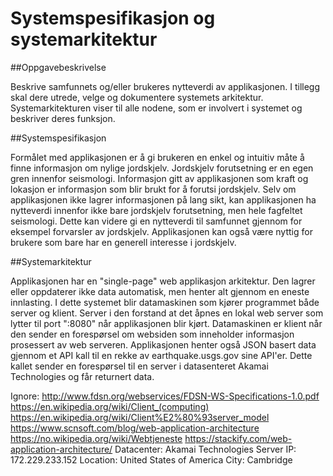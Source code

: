 # Systemspesifikasjon og systemarkitektur

##Oppgavebeskrivelse

 Beskrive samfunnets og/eller brukeres nytteverdi av applikasjonen. I tillegg skal dere utrede, velge og dokumentere systemets arkitektur.  Systemarkitekturen viser til alle nodene, som er involvert i systemet og beskriver deres funksjon.  


##Systemspesifikasjon

Formålet med applikasjonen er å gi brukeren en enkel og intuitiv måte å finne informasjon om nylige jordskjelv. Jordskjelv forutsetning er en egen gren innenfor seismologi. Informasjon gitt av applikasjonen som kraft og lokasjon er informasjon som blir brukt for å forutsi jordskjelv. Selv om applikasjonen ikke lagrer informasjonen på lang sikt, kan applikasjonen ha nytteverdi innenfor ikke bare jordskjelv forutsetning, men hele fagfeltet seismologi. Dette kan videre gi en nytteverdi til samfunnet gjennom for eksempel forvarsler av jordskjelv. Applikasjonen kan også være nyttig for brukere som bare har en generell interesse i jordskjelv.


##Systemarkitektur

Applikasjonen har en "single-page" web applikasjon arkitektur. Den lagrer eller oppdaterer ikke data automatisk, men henter alt gjennom en eneste innlasting. I dette systemet blir datamaskinen som kjører programmet både server og klient. Server i den forstand at det åpnes en lokal web server som lytter til port ":8080" når applikasjonen blir kjørt. Datamaskinen er klient når den sender en forespørsel om websiden som inneholder informasjon prosessert av web serveren. Applikasjonen henter også JSON basert data gjennom et API kall til en rekke av earthquake.usgs.gov sine API'er. Dette kallet sender en forespørsel til en server i datasenteret Akamai Technologies og får returnert data.

Ignore:
http://www.fdsn.org/webservices/FDSN-WS-Specifications-1.0.pdf
https://en.wikipedia.org/wiki/Client_(computing)
https://en.wikipedia.org/wiki/Client%E2%80%93server_model
https://www.scnsoft.com/blog/web-application-architecture
https://no.wikipedia.org/wiki/Webtjeneste
https://stackify.com/web-application-architecture/
Datacenter: Akamai Technologies
Server IP: 172.229.233.152
Location: United States of America
City: Cambridge
